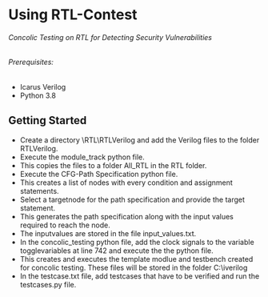 # Using RTL-Contest

###### Concolic Testing on RTL for Detecting Security Vulnerabilities

###### Prerequisites:

- Icarus Verilog
- Python 3.8

## Getting Started

- Create a directory \RTL\RTLVerilog and add the Verilog files to the folder RTLVerilog.
- Execute the module_track python file.
- This copies the files to a folder All_RTL in the RTL folder.
- Execute the CFG-Path Specification python file.
- This creates a list of nodes with every condition and assignment statements.
- Select a targetnode for the path specification and provide the target statement.
- This generates the path specification along with the input values required to reach the node.
- The inputvalues are stored in the file input_values.txt.
- In the concolic_testing python file, add the clock signals to the variable togglevariables at line 742 and execute the the python file.
- This creates and executes the template modlue and testbench created for concolic testing. These files will be stored in the folder C:\iverilog
- In the testcase.txt file, add testcases that have to be verified and run the testcases.py file.
